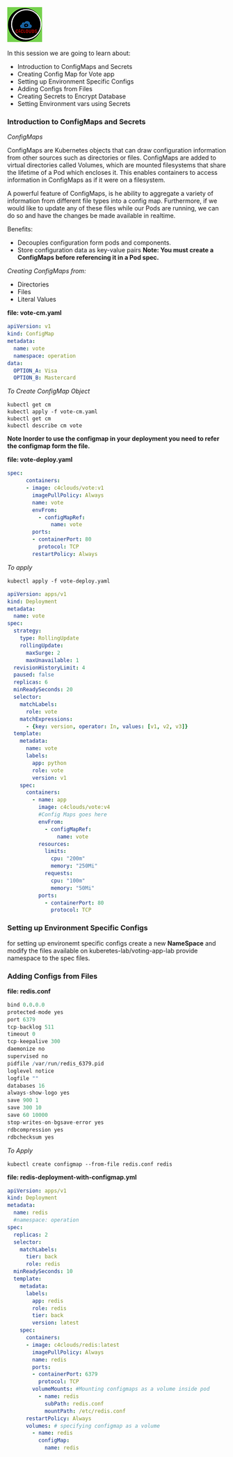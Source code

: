 <img src="../images/c4logo.png">


In this session we are going to learn about: 

- Introduction to ConfigMaps and Secrets
- Creating Config Map for Vote app
- Setting up Environment Specific Configs
- Adding Configs from Files
- Creating Secrets to Encrypt Database
- Setting Environment vars using Secrets

### Introduction to ConfigMaps and Secrets
*ConfigMaps*

ConfigMaps are Kubernetes objects that can draw configuration information from other sources such as directories or files. ConfigMaps are added to virtual directories called Volumes, which are mounted filesystems that share the lifetime of a Pod which encloses it. This enables containers to access information in ConfigMaps as if it were on a filesystem.

A powerful feature of ConfigMaps, is he ability to aggregate a variety of information from different file types into a config map. Furthermore, if we would like to update any of these files while our Pods are running, we can do so and have the changes be made available in realtime.

Benefits:
- Decouples configuration form pods and components.
- Store configuration data as key-value pairs 
**Note: You must create a ConfigMaps before referencing it in a Pod spec.**

*Creating ConfigMaps from:*
- Directories
- Files
- Literal Values

__file: vote-cm.yaml__

```yml
apiVersion: v1
kind: ConfigMap
metadata:
  name: vote
  namespace: operation
data:
  OPTION_A: Visa
  OPTION_B: Mastercard
```
*To Create ConfigMap Object*

```
kubectl get cm
kubectl apply -f vote-cm.yaml
kubectl get cm
kubectl describe cm vote
```

**Note Inorder to use the configmap in your deployment you need to refer the configmap form the file.**

__file: vote-deploy.yaml__

```yml
spec:
      containers:
      - image: c4clouds/vote:v1
        imagePullPolicy: Always
        name: vote
        envFrom:
          - configMapRef:
              name: vote
        ports:
        - containerPort: 80
          protocol: TCP
        restartPolicy: Always
```

*To apply*
```
kubectl apply -f vote-deploy.yaml
```
```yml
apiVersion: apps/v1
kind: Deployment
metadata:
  name: vote
spec:
  strategy:
    type: RollingUpdate
    rollingUpdate:
      maxSurge: 2
      maxUnavailable: 1
  revisionHistoryLimit: 4
  paused: false
  replicas: 6
  minReadySeconds: 20
  selector:
    matchLabels:
      role: vote
    matchExpressions:
      - {key: version, operator: In, values: [v1, v2, v3]}
  template:
    metadata:
      name: vote
      labels:
        app: python
        role: vote
        version: v1
    spec:
      containers:
        - name: app
          image: c4clouds/vote:v4
          #Config Maps goes here
          envFrom:
            - configMapRef:
                name: vote
          resources:
            limits:
              cpu: "200m"
              memory: "250Mi"
            requests: 
              cpu: "100m"
              memory: "50Mi"
          ports:
            - containerPort: 80
              protocol: TCP
```
### Setting up Environment Specific Configs
for setting up environemt specific configs create a new **NameSpace** and modify the files available on kuberetes-lab/voting-app-lab
provide namespace to the spec files.

### Adding Configs from Files

__file: redis.conf__

```r
bind 0.0.0.0
protected-mode yes
port 6379
tcp-backlog 511
timeout 0
tcp-keepalive 300
daemonize no
supervised no
pidfile /var/run/redis_6379.pid
loglevel notice
logfile ""
databases 16
always-show-logo yes
save 900 1
save 300 10
save 60 10000
stop-writes-on-bgsave-error yes
rdbcompression yes
rdbchecksum yes
```

*To Apply*
```
kubectl create configmap --from-file redis.conf redis
```
__file: redis-deployment-with-configmap.yml__

```yml
apiVersion: apps/v1
kind: Deployment
metadata:
  name: redis
  #namespace: operation
spec:
  replicas: 2
  selector:
    matchLabels:
      tier: back
      role: redis
  minReadySeconds: 10
  template:
    metadata:
      labels:
        app: redis
        role: redis
        tier: back
        version: latest
    spec:
      containers:
      - image: c4clouds/redis:latest
        imagePullPolicy: Always
        name: redis
        ports:
        - containerPort: 6379
          protocol: TCP
        volumeMounts: #Mounting configmaps as a volume inside pod 
          - name: redis
            subPath: redis.conf
            mountPath: /etc/redis.conf
      restartPolicy: Always
      volumes: # specifying configmap as a volume 
        - name: redis
          configMap:
            name: redis
```            